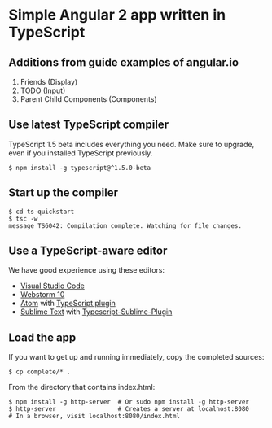 # Simple Angular 2 app written in TypeScript

## Additions from guide examples of angular.io
1. Friends (Display)
1. TODO (Input)
1. Parent Child Components (Components)

## Use latest TypeScript compiler
TypeScript 1.5 beta includes everything you need. Make sure to upgrade, even if you installed TypeScript previously.

    $ npm install -g typescript@^1.5.0-beta

## Start up the compiler

    $ cd ts-quickstart
    $ tsc -w
    message TS6042: Compilation complete. Watching for file changes.

## Use a TypeScript-aware editor
We have good experience using these editors:

* [Visual Studio Code](https://code.visualstudio.com/)
* [Webstorm 10](https://www.jetbrains.com/webstorm/download/)
* [Atom](https://atom.io/) with [TypeScript plugin](https://atom.io/packages/atom-typescript)
* [Sublime Text](http://www.sublimetext.com/3) with [Typescript-Sublime-Plugin](https://github.com/Microsoft/Typescript-Sublime-plugin#installation)

## Load the app
If you want to get up and running immediately, copy the completed sources:

    $ cp complete/* .

From the directory that contains index.html:

    $ npm install -g http-server  # Or sudo npm install -g http-server
    $ http-server                 # Creates a server at localhost:8080
    # In a browser, visit localhost:8080/index.html
